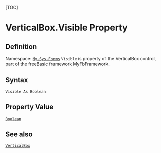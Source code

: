 [TOC]
# VerticalBox.Visible Property

## Definition
Namespace: [`My.Sys.Forms`](My.Sys.Forms.md)
`Visible` is property of the VerticalBox control, part of the freeBasic framework MyFbFramework.
## Syntax
```freeBasic
Visible As Boolean
```
## Property Value
[`Boolean`]("https://www.freebasic.net/wiki/KeyPgBoolean")
## See also
[`VerticalBox`](VerticalBox.md)
